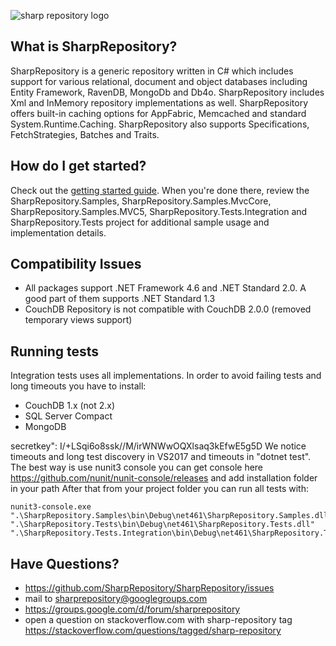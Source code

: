 ![sharp repository logo](https://user-images.githubusercontent.com/6349515/28491141-7b600e46-6eeb-11e7-8c4c-d6139479c18e.png)

What is SharpRepository?
--------------------------------

SharpRepository is a generic repository written in C# which includes support for various relational, 
document and object databases including Entity Framework, RavenDB, MongoDb and Db4o. SharpRepository includes Xml and
InMemory repository implementations as well. SharpRepository offers built-in caching options for AppFabric, 
Memcached and standard System.Runtime.Caching. SharpRepository also supports Specifications, FetchStrategies, 
Batches and Traits. 

How do I get started?
--------------------------------
Check out the [getting started guide](https://github.com/SharpRepository/SharpRepository/wiki/Getting-started). When you're done there, review the SharpRepository.Samples, SharpRepository.Samples.MvcCore, SharpRepository.Samples.MVC5, SharpRepository.Tests.Integration and SharpRepository.Tests 
project for additional sample usage and implementation details.

Compatibility Issues
--------------------------------
- All packages support .NET Framework 4.6 and .NET Standard 2.0. A good part of them supports .NET Standard 1.3
- CouchDB Repository is not compatible with CouchDB 2.0.0 (removed temporary views support)


Running tests
--------------------------------

Integration tests uses all implementations. In order to avoid failing tests and long timeouts you have to install:
- CouchDB 1.x (not 2.x)
- SQL Server Compact
- MongoDB

secretkey": I/+LSqi6o8ssk//M/irWNWwOQXlsaq3kEfwE5g5D
We notice timeouts and long test discovery in VS2017 and timeouts in "dotnet test". 
The best way is use nunit3 console you can get console here https://github.com/nunit/nunit-console/releases and add installation folder in your path
After that from your project folder you can run all tests with: 
```
nunit3-console.exe ".\SharpRepository.Samples\bin\Debug\net461\SharpRepository.Samples.dll" ".\SharpRepository.Tests\bin\Debug\net461\SharpRepository.Tests.dll" ".\SharpRepository.Tests.Integration\bin\Debug\net461\SharpRepository.Tests.Integration.dll"
```


Have Questions?
--------------------------------

* https://github.com/SharpRepository/SharpRepository/issues
* mail to sharprepository@googlegroups.com
* https://groups.google.com/d/forum/sharprepository
* open a question on stackoverflow.com with sharp-repository tag https://stackoverflow.com/questions/tagged/sharp-repository


